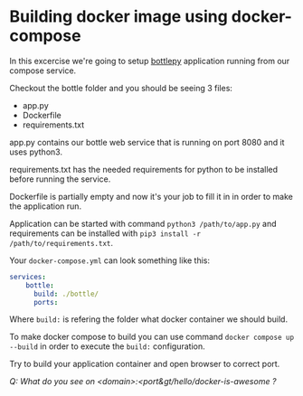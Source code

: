 # Building docker image using docker-compose

In this excercise we're going to setup [bottlepy](https://bottlepy.org/docs/dev/) application
running from our compose service.

Checkout the bottle folder and you should be seeing 3 files:

- app.py
- Dockerfile
- requirements.txt

app.py contains our bottle web service that is running on port 8080 and it uses python3.

requirements.txt has the needed requirements for python to be installed before running the service.

Dockerfile is partially empty and now it's your job to fill it in in order to make the application run.

Application can be started with command `python3 /path/to/app.py` and requirements can be installed
with `pip3 install -r /path/to/requirements.txt`.

Your `docker-compose.yml` can look something like this:

```yml
services:
    bottle:
      build: ./bottle/
      ports:
```

Where `build:` is refering the folder what docker container we should build.

To make docker compose to build you can use command `docker compose up --build` in order to execute
the `build:` configuration.

Try to build your application container and open browser to correct port.

_*Q: What do you see on &lt;domain&gt;:&lt;port&gt/hello/docker-is-awesome ?*_
